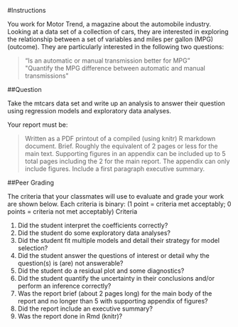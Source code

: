 #Instructions

You work for Motor Trend, a magazine about the automobile industry. Looking at a data set of a collection of cars, they are interested in exploring the relationship between a set of variables and miles per gallon (MPG) (outcome). They are particularly interested in the following two questions:

>“Is an automatic or manual transmission better for MPG”  
>"Quantify the MPG difference between automatic and manual transmissions"

##Question

Take the mtcars data set and write up an analysis to answer their question using regression models and exploratory data analyses.

Your report must be:

>Written as a PDF printout of a compiled (using knitr) R markdown document.
>Brief. Roughly the equivalent of 2 pages or less for the main text. Supporting figures in an appendix can be included up to 5 total pages including the 2 for the main report. The appendix can only include figures.
>Include a first paragraph executive summary.


##Peer Grading

The criteria that your classmates will use to evaluate and grade your work are shown below.
Each criteria is binary: (1 point = criteria met acceptably; 0 points = criteria not met acceptably)
Criteria

1. Did the student interpret the coefficients correctly?
2. Did the student do some exploratory data analyses?
3. Did the student fit multiple models and detail their strategy for model selection?
4. Did the student answer the questions of interest or detail why the question(s) is (are) not answerable?
5. Did the student do a residual plot and some diagnostics?
6. Did the student quantify the uncertainty in their conclusions and/or perform an inference correctly?
7. Was the report brief (about 2 pages long) for the main body of the report and no longer than 5 with supporting appendix of figures?
8. Did the report include an executive summary?
9. Was the report done in Rmd (knitr)?
